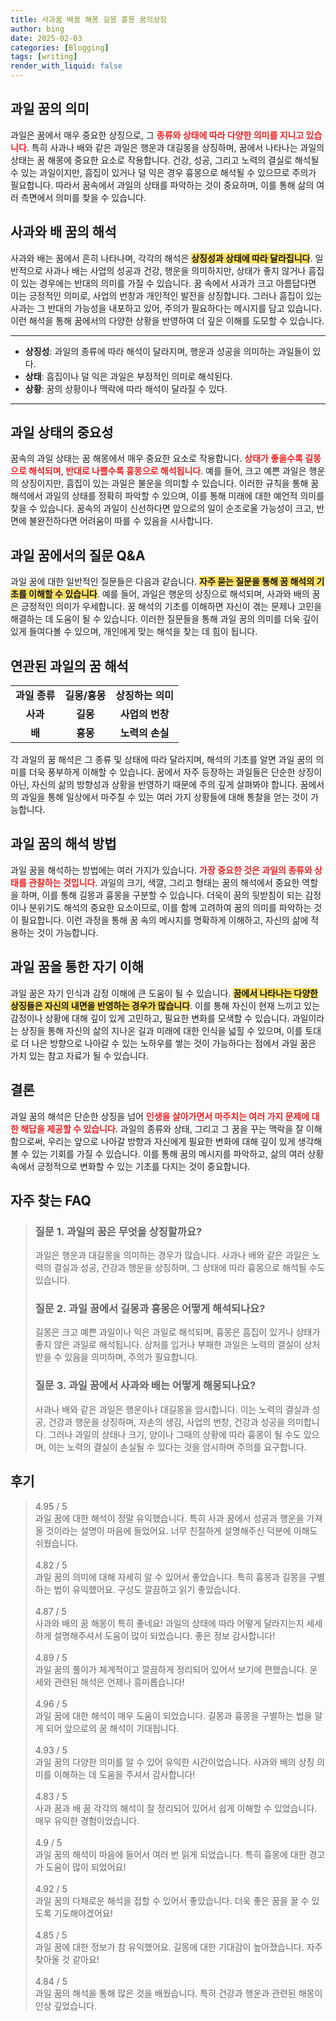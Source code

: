 ```yaml
---
title: 사과꿈 배꿈 해몽 길몽 흉몽 꿈의상징
author: bing
date: 2025-02-03
categories: [Blogging]
tags: [writing]
render_with_liquid: false
---
```



<h2 id='과일 꿈의 의미'>과일 꿈의 의미</h2>

<p>과일은 꿈에서 매우 중요한 상징으로, 그 <b><span style="color: #ee2323;">종류와 상태에 따라 다양한 의미를 지니고 있습니다</span></b>. 특히 사과나 배와 같은 과일은 행운과 대길몽을 상징하며, 꿈에서 나타나는 과일의 상태는 꿈 해몽에 중요한 요소로 작용합니다. 건강, 성공, 그리고 노력의 결실로 해석될 수 있는 과일이지만, 흠집이 있거나 덜 익은 경우 흉몽으로 해석될 수 있으므로 주의가 필요합니다. 따라서 꿈속에서 과일의 상태를 파악하는 것이 중요하며, 이를 통해 삶의 여러 측면에서 의미를 찾을 수 있습니다.</p>

<h2 id='사과와 배 꿈의 해석'>사과와 배 꿈의 해석</h2>

<p>사과와 배는 꿈에서 흔히 나타나며, 각각의 해석은 <b><span style="background-color: #ffe066;">상징성과 상태에 따라 달라집니다</span></b>. 일반적으로 사과나 배는 사업의 성공과 건강, 행운을 의미하지만, 상태가 좋지 않거나 흠집이 있는 경우에는 반대의 의미를 가질 수 있습니다. 꿈 속에서 사과가 크고 아름답다면 이는 긍정적인 의미로, 사업의 번창과 개인적인 발전을 상징합니다. 그러나 흠집이 있는 사과는 그 반대의 가능성을 내포하고 있어, 주의가 필요하다는 메시지를 담고 있습니다. 이런 해석을 통해 꿈에서의 다양한 상황을 반영하여 더 깊은 이해를 도모할 수 있습니다.</p>

<hr />

<ul>
    <li><b>상징성</b>: 과일의 종류에 따라 해석이 달라지며, 행운과 성공을 의미하는 과일들이 있다.</li>
    <li><b>상태</b>: 흠집이나 덜 익은 과일은 부정적인 의미로 해석된다.</li>
    <li><b>상황</b>: 꿈의 상황이나 맥락에 따라 해석이 달라질 수 있다.</li>
</ul>

<hr />

<h2 id='과일 상태의 중요성'>과일 상태의 중요성</h2>

<p>꿈속의 과일 상태는 꿈 해몽에서 매우 중요한 요소로 작용합니다. <b><span style="color: #ee2323;">상태가 좋을수록 길몽으로 해석되며, 반대로 나쁠수록 흉몽으로 해석됩니다</span></b>. 예를 들어, 크고 예쁜 과일은 행운의 상징이지만, 흠집이 있는 과일은 불운을 의미할 수 있습니다. 이러한 규칙을 통해 꿈 해석에서 과일의 상태를 정확히 파악할 수 있으며, 이를 통해 미래에 대한 예언적 의미를 찾을 수 있습니다. 꿈속의 과일이 신선하다면 앞으로의 일이 순조로울 가능성이 크고, 반면에 불완전하다면 어려움이 따를 수 있음을 시사합니다.</p>

<h2 id='과일 꿈에서의 질문 Q&A'>과일 꿈에서의 질문 Q&A</h2>

<p>과일 꿈에 대한 일반적인 질문들은 다음과 같습니다. <b><span style="background-color: #ffe066;">자주 묻는 질문을 통해 꿈 해석의 기초를 이해할 수 있습니다</span></b>. 예를 들어, 과일은 행운의 상징으로 해석되며, 사과와 배의 꿈은 긍정적인 의미가 우세합니다. 꿈 해석의 기초를 이해하면 자신이 겪는 문제나 고민을 해결하는 데 도움이 될 수 있습니다. 이러한 질문들을 통해 과일 꿈의 의미를 더욱 깊이 있게 들여다볼 수 있으며, 개인에게 맞는 해석을 찾는 데 힘이 됩니다.</p>

<h2 id='연관된 과일의 꿈 해석'>연관된 과일의 꿈 해석</h2>

<table>
    <tr>
        <td style="text-align: center; height: 17px;"><b>과일 종류</b></td>
        <td style="text-align: center; height: 17px;"><b>길몽/흉몽</b></td>
        <td style="text-align: center; height: 17px;"><b>상징하는 의미</b></td>
    </tr>
    <tr>
        <td style="text-align: center; height: 17px;"><b>사과</b></td>
        <td style="text-align: center; height: 17px;"><b>길몽</b></td>
        <td style="text-align: center; height: 17px;"><b>사업의 번창</b></td>
    </tr>
    <tr>
        <td style="text-align: center; height: 17px;"><b>배</b></td>
        <td style="text-align: center; height: 17px;"><b>흉몽</b></td>
        <td style="text-align: center; height: 17px;"><b>노력의 손실</b></td>
    </tr>
</table>

<p>각 과일의 꿈 해석은 그 종류 및 상태에 따라 달라지며, 해석의 기초를 알면 과일 꿈의 의미를 더욱 풍부하게 이해할 수 있습니다. 꿈에서 자주 등장하는 과일들은 단순한 상징이 아닌, 자신의 삶의 방향성과 상황을 반영하기 때문에 주의 깊게 살펴봐야 합니다. 꿈에서의 과일을 통해 일상에서 마주칠 수 있는 여러 가지 상황들에 대해 통찰을 얻는 것이 가능합니다.</p>

<h2 id='과일 꿈의 해석 방법'>과일 꿈의 해석 방법</h2>

<p>과일 꿈을 해석하는 방법에는 여러 가지가 있습니다. <b><span style="color: #ee2323;">가장 중요한 것은 과일의 종류와 상태를 관찰하는 것입니다</span></b>. 과일의 크기, 색깔, 그리고 형태는 꿈의 해석에서 중요한 역할을 하며, 이를 통해 길몽과 흉몽을 구분할 수 있습니다. 더욱이 꿈의 뒷받침이 되는 감정이나 분위기도 해석의 중요한 요소이므로, 이를 함께 고려하여 꿈의 의미를 파악하는 것이 필요합니다. 이런 과정을 통해 꿈 속의 메시지를 명확하게 이해하고, 자신의 삶에 적용하는 것이 가능합니다.</p>

<h2 id='과일 꿈을 통한 자기 이해'>과일 꿈을 통한 자기 이해</h2>

<p>과일 꿈은 자기 인식과 감정 이해에 큰 도움이 될 수 있습니다. <b><span style="background-color: #ffe066;">꿈에서 나타나는 다양한 상징들은 자신의 내면을 반영하는 경우가 많습니다</span></b>. 이를 통해 자신이 현재 느끼고 있는 감정이나 상황에 대해 깊이 있게 고민하고, 필요한 변화를 모색할 수 있습니다. 과일이라는 상징을 통해 자신의 삶의 지나온 길과 미래에 대한 인식을 넓힐 수 있으며, 이를 토대로 더 나은 방향으로 나아갈 수 있는 노하우를 쌓는 것이 가능하다는 점에서 과일 꿈은 가치 있는 참고 자료가 될 수 있습니다.</p>

<h2 id='결론'>결론</h2>

<p>과일 꿈의 해석은 단순한 상징을 넘어 <b><span style="color: #ee2323;">인생을 살아가면서 마주치는 여러 가지 문제에 대한 해답을 제공할 수 있습니다</span></b>. 과일의 종류와 상태, 그리고 그 꿈을 꾸는 맥락을 잘 이해함으로써, 우리는 앞으로 나아갈 방향과 자신에게 필요한 변화에 대해 깊이 있게 생각해 볼 수 있는 기회를 가질 수 있습니다. 이를 통해 꿈의 메시지를 파악하고, 삶의 여러 상황 속에서 긍정적으로 변화할 수 있는 기초를 다지는 것이 중요합니다.</p>


<h2 id='자주_찾는_FAQ'>자주 찾는 FAQ</h2>
<div itemscope="" itemtype="https://schema.org/FAQPage"> 
<blockquote> 
<div itemscope="" itemprop="mainEntity" itemtype="https://schema.org/Question"> 
<h3 itemprop="name">질문 1. 과일의 꿈은 무엇을 상징할까요?</h3> 
<div itemscope="" itemprop="acceptedAnswer" itemtype="https://schema.org/Answer"> 
<span itemprop="text"> 
<p>과일은 행운과 대길몽을 의미하는 경우가 많습니다. 사과나 배와 같은 과일은 노력의 결실과 성공, 건강과 행운을 상징하며, 그 상태에 따라 흉몽으로 해석될 수도 있습니다.</p> 
</span> 
</div> 
</div> 

<div itemscope="" itemprop="mainEntity" itemtype="https://schema.org/Question"> 
<h3 itemprop="name">질문 2. 과일 꿈에서 길몽과 흉몽은 어떻게 해석되나요?</h3> 
<div itemscope="" itemprop="acceptedAnswer" itemtype="https://schema.org/Answer"> 
<span itemprop="text"> 
<p>길몽은 크고 예쁜 과일이나 익은 과일로 해석되며, 흉몽은 흠집이 있거나 상태가 좋지 않은 과일로 해석됩니다. 상처를 입거나 부패한 과일은 노력의 결실이 상처받을 수 있음을 의미하며, 주의가 필요합니다.</p> 
</span> 
</div> 
</div> 

<div itemscope="" itemprop="mainEntity" itemtype="https://schema.org/Question"> 
<h3 itemprop="name">질문 3. 과일 꿈에서 사과와 배는 어떻게 해몽되나요?</h3> 
<div itemscope="" itemprop="acceptedAnswer" itemtype="https://schema.org/Answer"> 
<span itemprop="text"> 
<p>사과나 배와 같은 과일은 행운이나 대길몽을 암시합니다. 이는 노력의 결실과 성공, 건강과 행운을 상징하며, 자손의 생김, 사업의 번창, 건강과 성공을 의미합니다. 그러나 과일의 상태나 크기, 양이나 그때의 상황에 따라 흉몽이 될 수도 있으며, 이는 노력의 결실이 손실될 수 있다는 것을 암시하며 주의를 요구합니다.</p> 
</span> 
</div> 
</div> 
</blockquote> 
</div>
<h2 id='후기'>후기</h2>
<div itemscope itemtype="https://schema.org/Product">
  <blockquote>
  <div itemprop="review" itemscope itemtype="https://schema.org/Review">
      <div itemprop="reviewRating" itemscope itemtype="https://schema.org/Rating"> <span itemprop="ratingValue">4.95</span> / <span itemprop="bestRating">5</span> </div>
      <span itemprop="reviewBody">과일 꿈에 대한 해석이 정말 유익했습니다. 특히 사과 꿈에서 성공과 행운을 가져올 것이라는 설명이 마음에 들었어요. 너무 친절하게 설명해주신 덕분에 이해도 쉬웠습니다.</span>
  </div>
  <br>
  <div itemprop="review" itemscope itemtype="https://schema.org/Review">
      <div itemprop="reviewRating" itemscope itemtype="https://schema.org/Rating"> <span itemprop="ratingValue">4.82</span> / <span itemprop="bestRating">5</span> </div>
      <span itemprop="reviewBody">과일 꿈의 의미에 대해 자세히 알 수 있어서 좋았습니다. 특히 흉몽과 길몽을 구별하는 법이 유익했어요. 구성도 깔끔하고 읽기 좋았습니다.</span>
  </div>
  <br>
  <div itemprop="review" itemscope itemtype="https://schema.org/Review">
      <div itemprop="reviewRating" itemscope itemtype="https://schema.org/Rating"> <span itemprop="ratingValue">4.87</span> / <span itemprop="bestRating">5</span> </div>
      <span itemprop="reviewBody">사과와 배의 꿈 해몽이 특히 좋네요! 과일의 상태에 따라 어떻게 달라지는지 세세하게 설명해주셔서 도움이 많이 되었습니다. 좋은 정보 감사합니다!</span>
  </div>
  <br>
  <div itemprop="review" itemscope itemtype="https://schema.org/Review">
      <div itemprop="reviewRating" itemscope itemtype="https://schema.org/Rating"> <span itemprop="ratingValue">4.89</span> / <span itemprop="bestRating">5</span> </div>
      <span itemprop="reviewBody">과일 꿈의 풀이가 체계적이고 깔끔하게 정리되어 있어서 보기에 편했습니다. 운세와 관련된 해석은 언제나 흥미롭습니다!</span>
  </div>
  <br>
  <div itemprop="review" itemscope itemtype="https://schema.org/Review">
      <div itemprop="reviewRating" itemscope itemtype="https://schema.org/Rating"> <span itemprop="ratingValue">4.96</span> / <span itemprop="bestRating">5</span> </div>
      <span itemprop="reviewBody">과일 꿈에 대한 해석이 매우 도움이 되었습니다. 길몽과 흉몽을 구별하는 법을 알게 되어 앞으로의 꿈 해석이 기대됩니다.</span>
  </div>
  <br>
  <div itemprop="review" itemscope itemtype="https://schema.org/Review">
      <div itemprop="reviewRating" itemscope itemtype="https://schema.org/Rating"> <span itemprop="ratingValue">4.93</span> / <span itemprop="bestRating">5</span> </div>
      <span itemprop="reviewBody">과일 꿈의 다양한 의미를 알 수 있어 유익한 시간이었습니다. 사과와 배의 상징 의미를 이해하는 데 도움을 주셔서 감사합니다!</span>
  </div>
  <br>
  <div itemprop="review" itemscope itemtype="https://schema.org/Review">
      <div itemprop="reviewRating" itemscope itemtype="https://schema.org/Rating"> <span itemprop="ratingValue">4.83</span> / <span itemprop="bestRating">5</span> </div>
      <span itemprop="reviewBody">사과 꿈과 배 꿈 각각의 해석이 잘 정리되어 있어서 쉽게 이해할 수 있었습니다. 매우 유익한 경험이었습니다.</span>
  </div>
  <br>
  <div itemprop="review" itemscope itemtype="https://schema.org/Review">
      <div itemprop="reviewRating" itemscope itemtype="https://schema.org/Rating"> <span itemprop="ratingValue">4.9</span> / <span itemprop="bestRating">5</span> </div>
      <span itemprop="reviewBody">과일 꿈의 해석이 마음에 들어서 여러 번 읽게 되었습니다. 특히 흉몽에 대한 경고가 도움이 많이 되었어요!</span>
  </div>
  <br>
  <div itemprop="review" itemscope itemtype="https://schema.org/Review">
      <div itemprop="reviewRating" itemscope itemtype="https://schema.org/Rating"> <span itemprop="ratingValue">4.92</span> / <span itemprop="bestRating">5</span> </div>
      <span itemprop="reviewBody">과일 꿈의 다채로운 해석을 접할 수 있어서 좋았습니다. 더욱 좋은 꿈을 꿀 수 있도록 기도해야겠어요!</span>
  </div>
  <br>
  <div itemprop="review" itemscope itemtype="https://schema.org/Review">
      <div itemprop="reviewRating" itemscope itemtype="https://schema.org/Rating"> <span itemprop="ratingValue">4.85</span> / <span itemprop="bestRating">5</span> </div>
      <span itemprop="reviewBody">과일 꿈에 대한 정보가 참 유익했어요. 길몽에 대한 기대감이 높아졌습니다. 자주 찾아올 것 같아요!</span>
  </div>
  <br>
  <div itemprop="review" itemscope itemtype="https://schema.org/Review">
      <div itemprop="reviewRating" itemscope itemtype="https://schema.org/Rating"> <span itemprop="ratingValue">4.84</span> / <span itemprop="bestRating">5</span> </div>
      <span itemprop="reviewBody">과일 꿈의 해석을 통해 많은 것을 배웠습니다. 특히 건강과 행운과 관련된 해몽이 인상 깊었습니다.</span>
  </div>
  </blockquote>
</div>
